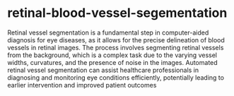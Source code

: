 # retinal-blood-vessel-segementation
Retinal vessel segmentation is a fundamental step in computer-aided diagnosis for eye diseases, as it 
allows for the precise delineation of blood vessels in retinal images. The process involves segmenting 
retinal vessels from the background, which is a complex task due to the varying vessel widths, curvatures, 
and the presence of noise in the images. Automated retinal vessel segmentation can assist healthcare 
professionals in diagnosing and monitoring eye conditions efficiently, potentially leading to earlier 
intervention and improved patient outcomes
